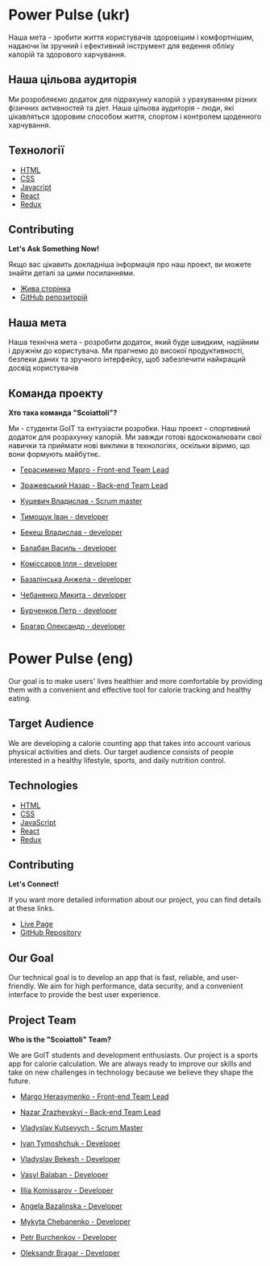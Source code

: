 # Power Pulse (ukr)

Наша мета - зробити життя користувачів здоровішим і комфортнішим, надаючи їм
зручний і ефективний інструмент для ведення обліку калорій та здорового
харчування.
## Наша цільова аудиторія

Ми розробляємо додаток для підрахунку калорій з урахуванням різних фізичних активностей та діет. Наша цільова аудиторія - люди, які цікавляться здоровим способом життя, спортом і контролем щоденного харчування.

## Технології

- [HTML](https://html.com/)
- [CSS](https://www.css3.com/)
- [Javacript](https://www.javascript.com/)
- [React](https://legacy.reactjs.org/)
- [Redux](https://github.com/redux-offline/redux-offline)


## Contributing

**Let's Ask Something Now!**

Якщо вас цікавить докладніша інформація про наш проект, ви можете знайти деталі за цими посиланнями.
- [Жива сторінка](https://margomarm.github.io/september-project/)
- [GitHub репозиторій](https://github.com/MargoMarm/september-project)


## Наша мета

Наша технічна мета - розробити додаток, який буде швидким, надійним і дружнім до
користувача. Ми прагнемо до високої продуктивності, безпеки даних та зручного
інтерфейсу, щоб забезпечити найкращий досвід користувачів


## Команда проекту

**Хто така команда "Scoiattoli"?**

Ми - студенти GoIT та ентузіасти розробки. Наш проект - спортивний додаток для розрахунку калорій. Ми завжди готові вдосконалювати свої навички та приймати нові виклики в технологіях, оскільки віримо, що вони формують майбутнє.


- [Герасименко Марго - Front-end Team Lead](https://github.com/MargoMarm)
- [Зражевський Назар - Back-end Team Lead](https://github.com/nzend)
- [Куцевич Владислав - Scrum master](https://github.com/KutsVlad8)

- [Тимощук Іван - developer](https://github.com/IvanTymoshchuk)
- [Бекеш Владислав - developer](https://github.com/Vladyslav-Bekesh)
- [Балабан Василь - developer](https://github.com/TaurusVB)
- [Коміссаров Ілля - developer](https://github.com/IlliaKomissarov)
- [Базалінська Анжела - developer](https://github.com/Anzheliika)
- [Чебаненко Микита - developer](https://github.com/nY2en)
- [Бурченков Петр -  developer](https://github.com/P-Burchenkov)
- [Брагар Олександр  - developer](https://github.com/Bardjur)

# Power Pulse (eng)

Our goal is to make users' lives healthier and more comfortable by providing them with a convenient and effective tool for calorie tracking and healthy eating.

## Target Audience

We are developing a calorie counting app that takes into account various physical activities and diets. Our target audience consists of people interested in a healthy lifestyle, sports, and daily nutrition control.

## Technologies

- [HTML](https://html.com/)
- [CSS](https://www.css3.com/)
- [JavaScript](https://www.javascript.com/)
- [React](https://legacy.reactjs.org/)
- [Redux](https://github.com/redux-offline/redux-offline)

## Contributing

**Let's Connect!**

If you want more detailed information about our project, you can find details at these links.

- [Live Page](https://margomarm.github.io/september-project/)
- [GitHub Repository](https://github.com/MargoMarm/september-project)

## Our Goal

Our technical goal is to develop an app that is fast, reliable, and user-friendly. We aim for high performance, data security, and a convenient interface to provide the best user experience.

## Project Team

**Who is the "Scoiattoli" Team?**

We are GoIT students and development enthusiasts. Our project is a sports app for calorie calculation. We are always ready to improve our skills and take on new challenges in technology because we believe they shape the future.

- [Margo Herasymenko - Front-end Team Lead](https://github.com/MargoMarm)
- [Nazar Zrazhevskyi - Back-end Team Lead](https://github.com/nzend)
- [Vladyslav Kutsevych - Scrum Master](https://github.com/KutsVlad8)

- [Ivan Tymoshchuk - Developer](https://github.com/IvanTymoshchuk)
- [Vladyslav Bekesh - Developer](https://github.com/Vladyslav-Bekesh)
- [Vasyl Balaban - Developer](https://github.com/TaurusVB)
- [Illia Komissarov - Developer](https://github.com/IlliaKomissarov)
- [Angela Bazalinska - Developer](https://github.com/Anzheliika)
- [Mykyta Chebanenko - Developer](https://github.com/nY2en)
- [Petr Burchenkov - Developer](https://github.com/P-Burchenkov)
- [Oleksandr Bragar - Developer](https://github.com/Bardjur)

